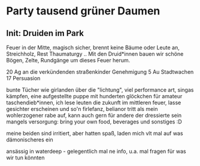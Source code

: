 # Party tausend grüner Daumen
## Init: Druiden im Park
Feuer in der Mitte, magisch sicher, brennt keine Bäume oder Leute an, 
Streichholz, Rest Thaumaturgy .. Mit den Druid*innen bauen wir schöne
Bögen, Zelte, Rundgänge um dieses Feuer herum. 

20 Ag an die verkündenden straßenkinder
Genehmigung 5 Au
Stadtwachen 17 Persuasion

bunte Tücher wie girlanden über die "lichtung", viel performance art, 
singas kämpfen, eine aufgestellte puppe mit hunderten glöckchen für 
amateur taschendieb*innen, ich lese leuten die zukunft im mittleren feuer,
lasse gesichter erscheinen und so'n firlefanz, belianor tritt als mein 
wohlerzogener rabe auf, kann auch gern für andere der dressierte sein
mangels versorgung: bring
your own food, beverages und sonstiges :D

meine beiden sind irritiert, aber hatten spaß, laden mich vlt mal auf was dämonischeres ein

ansässig in waterdeep - gelegentlich mal ne info, u.a. mal fragen für was wir tun könnten
